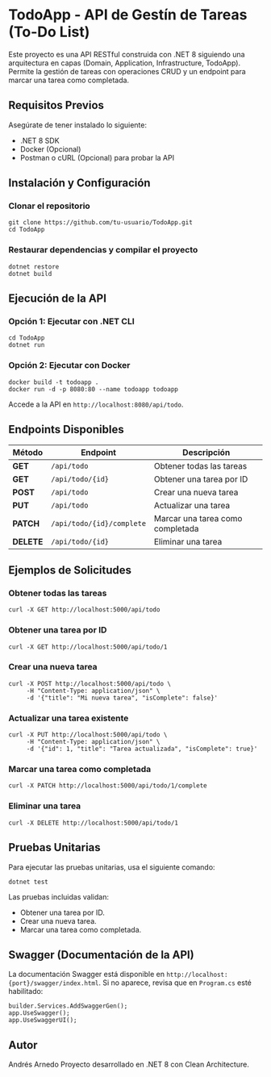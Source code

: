 # TodoApp - API de Gestín de Tareas (To-Do List)

Este proyecto es una API RESTful construida con .NET 8 siguiendo una arquitectura en capas (Domain, Application, Infrastructure, TodoApp). Permite la gestión de tareas con operaciones CRUD y un endpoint para marcar una tarea como completada.

## Requisitos Previos

Asegúrate de tener instalado lo siguiente:
- .NET 8 SDK
- Docker (Opcional)
- Postman o cURL (Opcional) para probar la API

## Instalación y Configuración

### Clonar el repositorio
```
git clone https://github.com/tu-usuario/TodoApp.git
cd TodoApp
```

### Restaurar dependencias y compilar el proyecto
```
dotnet restore
dotnet build
```

## Ejecución de la API

### Opción 1: Ejecutar con .NET CLI
```
cd TodoApp
dotnet run
```

### Opción 2: Ejecutar con Docker
```
docker build -t todoapp .
docker run -d -p 8080:80 --name todoapp todoapp
```
Accede a la API en `http://localhost:8080/api/todo`.

## Endpoints Disponibles

|   Método   | Endpoint                  | Descripción                      |
|------------|---------------------------|----------------------------------|
| **GET**    | `/api/todo`               | Obtener todas las tareas         |
| **GET**    | `/api/todo/{id}`          | Obtener una tarea por ID         |
| **POST**   | `/api/todo`               | Crear una nueva tarea            |
| **PUT**    | `/api/todo`               | Actualizar una tarea             |
| **PATCH**  | `/api/todo/{id}/complete` | Marcar una tarea como completada |
| **DELETE** | `/api/todo/{id}`          | Eliminar una tarea               |

## Ejemplos de Solicitudes

### Obtener todas las tareas
```
curl -X GET http://localhost:5000/api/todo
```

### Obtener una tarea por ID
```
curl -X GET http://localhost:5000/api/todo/1
```

### Crear una nueva tarea
```
curl -X POST http://localhost:5000/api/todo \
     -H "Content-Type: application/json" \
     -d '{"title": "Mi nueva tarea", "isComplete": false}'
```

### Actualizar una tarea existente
```
curl -X PUT http://localhost:5000/api/todo \
     -H "Content-Type: application/json" \
     -d '{"id": 1, "title": "Tarea actualizada", "isComplete": true}'
```

### Marcar una tarea como completada
```
curl -X PATCH http://localhost:5000/api/todo/1/complete
```

### Eliminar una tarea
```
curl -X DELETE http://localhost:5000/api/todo/1
```

## Pruebas Unitarias

Para ejecutar las pruebas unitarias, usa el siguiente comando:
```
dotnet test
```

Las pruebas incluidas validan:
- Obtener una tarea por ID.
- Crear una nueva tarea.
- Marcar una tarea como completada.

## Swagger (Documentación de la API)

La documentación Swagger está disponible en `http://localhost:{port}/swagger/index.html`.
Si no aparece, revisa que en `Program.cs` esté habilitado:
```
builder.Services.AddSwaggerGen();
app.UseSwagger();
app.UseSwaggerUI();
```

## Autor
Andrés Arnedo
Proyecto desarrollado en .NET 8 con Clean Architecture.